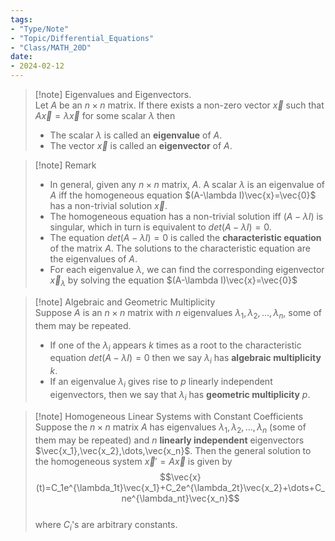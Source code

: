 ```yaml
---
tags:
- "Type/Note"
- "Topic/Differential_Equations"
- "Class/MATH_20D"
date:
- 2024-02-12
---
```

> [!note] Eigenvalues and Eigenvectors.  
> Let $A$ be an $n\times n$ matrix. If there exists a non-zero vector $\vec{x}$ such that $A\vec{x}=\lambda\vec{x}$ for some scalar $\lambda$ then  
> - The scalar $\lambda$ is called an **eigenvalue** of $A$.  
> - The vector $\vec{x}$ is called an **eigenvector** of $A$.  

> [!note] Remark  
> - In general, given any $n\times n$ matrix, $A$. A scalar $\lambda$ is an eigenvalue of $A$ iff the homogeneous equation $(A-\lambda I)\vec{x}=\vec{0}$ has a non-trivial solution $\vec{x}$.  
> - The homogeneous equation has a non-trivial solution iff $(A-\lambda I)$ is singular, which in turn is equivalent to $det(A-\lambda I)=0$.  
> - The equation $det(A-\lambda I)=0$ is called the **characteristic equation** of the matrix $A$. The solutions to the characteristic equation are the eigenvalues of $A$.  
> - For each eigenvalue $\lambda$, we can find the corresponding eigenvector $\vec{x}_\lambda$ by solving the equation $(A-\lambda I)\vec{x}=\vec{0}$  

> [!note] Algebraic and Geometric Multiplicity  
> Suppose $A$ is an $n\times n$ matrix with $n$ eigenvalues $\lambda_1,\lambda_2,\dots,\lambda_n$, some of them may be repeated.  
> - If one of the $\lambda_i$ appears $k$ times as a root to the characteristic equation $det(A-\lambda I)=0$ then we say $\lambda_i$ has **algebraic multiplicity** $k$.  
> - If an eigenvalue $\lambda_i$ gives rise to $p$ linearly independent eigenvectors, then we say that $\lambda_i$ has **geometric multiplicity** $p$.  

> [!note] Homogeneous Linear Systems with Constant Coefficients  
> Suppose the $n\times n$ matrix $A$ has eigenvalues $\lambda_1,\lambda_2,\dots,\lambda_n$ (some of them may be repeated) and $n$ **linearly independent** eigenvectors $\vec{x_1},\vec{x_2},\dots,\vec{x_n}$. Then the general solution to the homogeneous system $\vec{x}'=A\vec{x}$ is given by $$\vec{x}(t)=C_1e^{\lambda_1t}\vec{x_1}+C_2e^{\lambda_2t}\vec{x_2}+\dots+C_ne^{\lambda_nt}\vec{x_n}$$  
> where $C_i$'s are arbitrary constants.  

